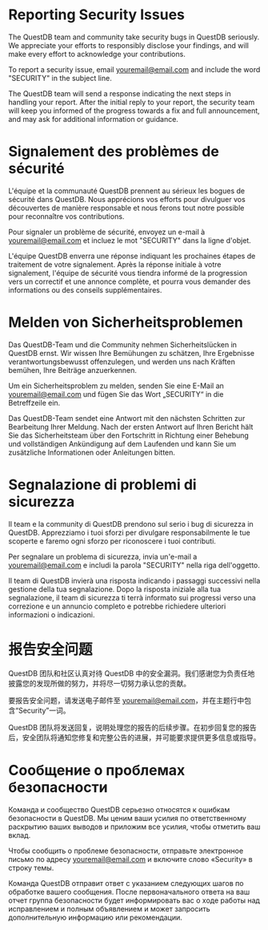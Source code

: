 # Reporting Security Issues

The QuestDB team and community take security bugs in QuestDB seriously. We appreciate your efforts to responsibly disclose your findings, and will make every effort to acknowledge your contributions.

To report a security issue, email [youremail@email.com](mailto:youremail@email.com) and include the word "SECURITY" in the subject line.

The QuestDB team will send a response indicating the next steps in handling your report. After the initial reply to your report, the security team will keep you informed of the progress towards a fix and full announcement, and may ask for additional information or guidance.



# Signalement des problèmes de sécurité

L'équipe et la communauté QuestDB prennent au sérieux les bogues de sécurité dans QuestDB. Nous apprécions vos efforts pour divulguer vos découvertes de manière responsable et nous ferons tout notre possible pour reconnaître vos contributions.

Pour signaler un problème de sécurité, envoyez un e-mail à [youremail@email.com](mailto:youremail@email.com) et incluez le mot "SECURITY" dans la ligne d'objet.

L'équipe QuestDB enverra une réponse indiquant les prochaines étapes de traitement de votre signalement. Après la réponse initiale à votre signalement, l'équipe de sécurité vous tiendra informé de la progression vers un correctif et une annonce complète, et pourra vous demander des informations ou des conseils supplémentaires.



# Melden von Sicherheitsproblemen

Das QuestDB-Team und die Community nehmen Sicherheitslücken in QuestDB ernst. Wir wissen Ihre Bemühungen zu schätzen, Ihre Ergebnisse verantwortungsbewusst offenzulegen, und werden uns nach Kräften bemühen, Ihre Beiträge anzuerkennen.

Um ein Sicherheitsproblem zu melden, senden Sie eine E-Mail an [youremail@email.com](mailto:youremail@email.com) und fügen Sie das Wort „SECURITY“ in die Betreffzeile ein.

Das QuestDB-Team sendet eine Antwort mit den nächsten Schritten zur Bearbeitung Ihrer Meldung. Nach der ersten Antwort auf Ihren Bericht hält Sie das Sicherheitsteam über den Fortschritt in Richtung einer Behebung und vollständigen Ankündigung auf dem Laufenden und kann Sie um zusätzliche Informationen oder Anleitungen bitten.



# Segnalazione di problemi di sicurezza

Il team e la community di QuestDB prendono sul serio i bug di sicurezza in QuestDB. Apprezziamo i tuoi sforzi per divulgare responsabilmente le tue scoperte e faremo ogni sforzo per riconoscere i tuoi contributi.

Per segnalare un problema di sicurezza, invia un'e-mail a [youremail@email.com](mailto:youremail@email.com) e includi la parola "SECURITY" nella riga dell'oggetto.

Il team di QuestDB invierà una risposta indicando i passaggi successivi nella gestione della tua segnalazione. Dopo la risposta iniziale alla tua segnalazione, il team di sicurezza ti terrà informato sui progressi verso una correzione e un annuncio completo e potrebbe richiedere ulteriori informazioni o indicazioni.



# 报告安全问题

QuestDB 团队和社区认真对待 QuestDB 中的安全漏洞。我们感谢您为负责任地披露您的发现所做的努力，并将尽一切努力承认您的贡献。

要报告安全问题，请发送电子邮件至 [youremail@email.com](mailto:youremail@email.com)，并在主题行中包含“Security”一词。

QuestDB 团队将发送回复，说明处理您的报告的后续步骤。在初步回复您的报告后，安全团队将通知您修复和完整公告的进展，并可能要求提供更多信息或指导。



# Сообщение о проблемах безопасности

Команда и сообщество QuestDB серьезно относятся к ошибкам безопасности в QuestDB. Мы ценим ваши усилия по ответственному раскрытию ваших выводов и приложим все усилия, чтобы отметить ваш вклад.

Чтобы сообщить о проблеме безопасности, отправьте электронное письмо по адресу [youremail@email.com](mailto:youremail@email.com) и включите слово «Security» в строку темы.

Команда QuestDB отправит ответ с указанием следующих шагов по обработке вашего сообщения. После первоначального ответа на ваш отчет группа безопасности будет информировать вас о ходе работы над исправлением и полным объявлением и может запросить дополнительную информацию или рекомендации.
